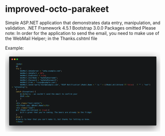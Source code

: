 # improved-octo-parakeet
Simple ASP.NET application that demonstrates data entry, manipulation, and validation.
.NET Framework 4.5.1
Bootstrap 3.0.0
Packages omitted
Please note: In order for the application to send the email, you need to make use of the WebMail Helper; in the Thanks.cshtml file


Example:
![alt text](carbon.png "Description goes here")
